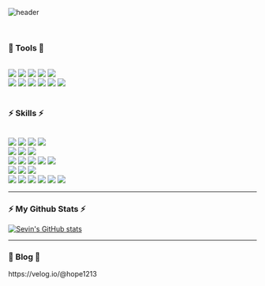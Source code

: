 <div align="">
  
![header](https://capsule-render.vercel.app/api?type=waving&color=timeGradient&text=Welcome%20to%20Sevin's%20GitHub%20👋&animation=twinkling&fontSize=35&fontAlignY=40&fontAlign=70&height=250)

</div>
<div align="">
</br>
  <h3 align="">🔨 Tools 🔨</h3>
</br>
<img src="https://img.shields.io/badge/intellij%20idea-7E4DD2.svg?&style=for-the-badge&logo=intellijidea&logoColor=white">
<img src="https://img.shields.io/badge/jira-0052CC.svg?&style=for-the-badge&logo=jira&logoColor=white">
<img src="https://img.shields.io/badge/git-000000.svg?&style=for-the-badge&logo=git&logoColor=white">
<img src="https://img.shields.io/badge/visual%20studio%20code-5C2D91.svg?&style=for-the-badge&logo=visualstudiocode&logoColor=white">
<img src="https://img.shields.io/badge/eclipse%20ide-2C2255.svg?&style=for-the-badge&logo=eclipseide&logoColor=white">
  </br>
<img src="https://img.shields.io/badge/pycharm-007054.svg?&style=for-the-badge&logo=pycharm&logoColor=white">
<img src="https://img.shields.io/badge/eclipse%20ide-2C2255.svg?&style=for-the-badge&logo=eclipseide&logoColor=white">
<img src="https://img.shields.io/badge/jupyter-F37626.svg?&style=for-the-badge&logo=jupyter&logoColor=white">
<img src="https://img.shields.io/badge/sentry-362D59.svg?&style=for-the-badge&logo=sentry&logoColor=white">
<img src="https://img.shields.io/badge/sourcetree-0052CC.svg?&style=for-the-badge&logo=sourcetree&logoColor=white"> 
<img src="https://img.shields.io/badge/postman-0052CC.svg?&style=for-the-badge&logo=postman&logoColor=white">
</br></br>
  <h3 align="">⚡ Skills ⚡</h3>
</br>
<img src="https://img.shields.io/badge/java-C70D2C.svg?&style=for-the-badge&logo=coffeescript&logoColor=white">
<img src="https://img.shields.io/badge/spring%20boot-6DB33F.svg?&style=for-the-badge&logo=spring&logoColor=white">
<img src="https://img.shields.io/badge/jpa-6DB33F.svg?&style=for-the-badge&logo=jpa&logoColor=white">
<img src="https://img.shields.io/badge/spring%20security-6DB33F.svg?&style=for-the-badge&logo=springsecurity&logoColor=white">
</br>
<img src="https://img.shields.io/badge/mysql-4479A1.svg?&style=for-the-badge&logo=mysql&logoColor=white">
<img src="https://img.shields.io/badge/mssql-CC2927.svg?&style=for-the-badge&logo=microsoftsqlserver&logoColor=white">
<img src="https://img.shields.io/badge/redis-DC382D.svg?&style=for-the-badge&logo=redis&logoColor=white">
</br>
<img src="https://img.shields.io/badge/github%20action-2088FF.svg?&style=for-the-badge&logo=githubactions&logoColor=white">
<img src="https://img.shields.io/badge/docker-2496ED.svg?&style=for-the-badge&logo=docker&logoColor=white">
<img src="https://img.shields.io/badge/rabbitmq-FF6600.svg?&style=for-the-badge&logo=rabbitmq&logoColor=white">
<img src="https://img.shields.io/badge/python-3776AB.svg?&style=for-the-badge&logo=python&logoColor=white">
<img src="https://img.shields.io/badge/fastapi-009688.svg?&style=for-the-badge&logo=fastapi&logoColor=white">
</br>
<img src="https://img.shields.io/badge/amazon%20aws-232F3E.svg?&style=for-the-badge&logo=amazonaws&logoColor=white">
<img src="https://img.shields.io/badge/amazon%20cloud%20watch-FF4F8B.svg?&style=for-the-badge&logo=amazoncloudwatch&logoColor=white">
<img src="https://img.shields.io/badge/lambda-FF9900.svg?&style=for-the-badge&logo=lambda&logoColor=white">
</br>
<img src="https://img.shields.io/badge/selenium-43B02A.svg?&style=for-the-badge&logo=selenium&logoColor=white">
<img src="https://img.shields.io/badge/dlib-008000.svg?&style=for-the-badge&logo=dlib&logoColor=white">
<img src="https://img.shields.io/badge/opencv-43B02A.svg?&style=for-the-badge&logo=opencv&logoColor=white">
<img src="https://img.shields.io/badge/numpy-013243.svg?&style=for-the-badge&logo=numpy&logoColor=white">
<img src="https://img.shields.io/badge/tensorflow-FF6F00.svg?&style=for-the-badge&logo=tensorflow&logoColor=white">
<img src="https://img.shields.io/badge/swagger-85EA2D.svg?&style=for-the-badge&logo=swagger&logoColor=white">
</br>
  
---

<h3 align="">⚡ My Github Stats ⚡</h3>
<div align="">

  [![Sevin's GitHub stats](https://github-readme-stats.vercel.app/api?username=sebin1213&hide_title=true&show_icons=true&include_all_commits=true&disable_animations=true&theme=vue)](https://github.com/sebin1213/github-readme-stats)
</div>

---

<h3 align="">📃 Blog 📃</h3>
https://velog.io/@hope1213
